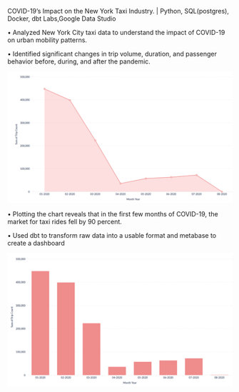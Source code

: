 COVID-19’s Impact on the New York Taxi Industry. | Python, SQL(postgres), Docker, dbt Labs,Google Data Studio



• Analyzed New York City taxi data to understand the impact of COVID-19 on urban mobility patterns.


• Identified significant changes in trip volume, duration, and passenger behavior before, during, and after the
pandemic.




![Alt text](https://github.com/him8699/covid-imapact-on-New-York-Taxi-/blob/main/metabase_visualize/Screenshot%202024-09-17%20140843.png)

• Plotting the chart reveals that in the first few months of COVID-19, the market for taxi rides fell by 90 percent.

• Used dbt to transform raw data into a usable format and metabase to create a dashboard

![Alt text](https://github.com/him8699/covid-imapact-on-New-York-Taxi-/blob/main/metabase_visualize/Screenshot%202024-09-17%20140548.png)
